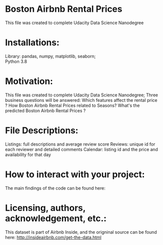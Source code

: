 # Boston Airbnb Rental Prices
This file was created to complete Udacity Data Science Nanodegree

# Installations:
Library: pandas, numpy, matplotlib, seaborn;    
Python 3.8

# Motivation: 
This file was created to complete Udacity Data Science Nanodegree;
Three business questions will be answered:
    Which features affect the rental price ? 
    How Boston Airbnb Rental Prices related to Seasons?
    What's the predicted Boston Airbnb Rental Prices ?

# File Descriptions:
Listings: full descriptions and average review score
Reviews: unique id for each reviewer and detailed comments
Calendar: listing id and the price and availability for that day
	
# How to interact with your project:
The main findings of the code can be found here: 

# Licensing, authors, acknowledgement, etc.:
This dataset is part of Airbnb Inside, and the origninal source can be found here: http://insideairbnb.com/get-the-data.html
        

